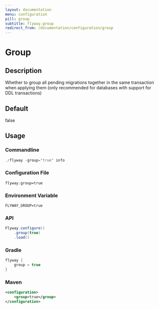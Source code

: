 ```yaml
---
layout: documentation
menu: configuration
pill: group
subtitle: flyway.group
redirect_from: /documentation/configuration/group
---
```


# Group

## Description
Whether to group all pending migrations together in the same transaction when applying them (only recommended for databases with support for DDL transactions)

## Default
false

## Usage

### Commandline
```powershell
./flyway -group="true" info
```

### Configuration File
```properties
flyway.group=true
```

### Environment Variable
```properties
FLYWAY_GROUP=true
```

### API
```java
Flyway.configure()
    .group(true)
    .load()
```

### Gradle
```groovy
flyway {
    group = true
}
```

### Maven
```xml
<configuration>
    <group>true</group>
</configuration>
```